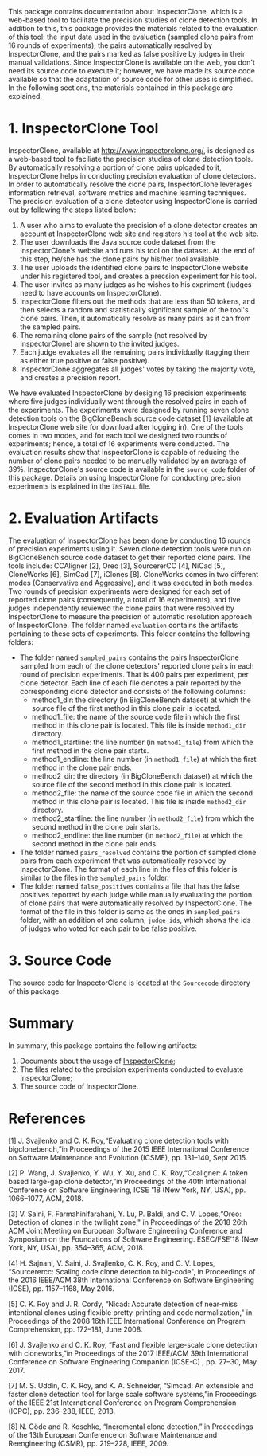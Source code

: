 This package contains documentation about InspectorClone, which is a web-based tool to facilitate the precision studies of clone detection tools. In addition to this, this package provides the materials related to the evaluation of this tool: the input data used in the evaluation (sampled clone pairs from 16 rounds of experiments), the pairs automatically resolved by InspectorClone, and the pairs marked as false positive by judges in their manual validations. Since InspectorClone is available on the web, you don't need its source code to execute it; however, we have made its source code available  so that the adaptation of source code for other uses is simplified. In the following sections, the materials contained in this package are explained.
# 1. InspectorClone Tool
InspectorClone, available at http://www.inspectorclone.org/, is designed as a web-based tool to faciliate the precision studies of clone detection tools. By automatically resolving a portion of clone pairs uploaded to it, InspectorClone helps in conducting precision evaluation of clone detectors. In order to automatically resolve the clone pairs, InspectorClone leverages information retrieval, software metrics and machine learning techniques. The precision evaluation of a clone detector using InspectorClone is carried out by following the steps listed below:
1. A  user who aims to evaluate the precision of a clone detector creates an account at  InspectorClone web site and registers his tool at the web site.
1. The user  downloads  the  Java source code dataset from the InspectorClone's website and runs  his tool on the dataset. At the end of this step, he/she has the clone pairs by his/her tool available.
1. The user uploads the identified clone pairs to InspectorClone website under his registered tool, and creates a precsion experiment for his tool.
1. The user invites as many judges as he wishes to his expriment (judges need to have accounts on InspectorClone).
1. InspectorClone filters out the methods that are less than 50 tokens, and then  selects  a  random  and statistically significant sample of the tool's clone pairs. Then, it automatically resolve as many pairs as it can from the sampled pairs.
1. The remaining  clone pairs  of  the  sample (not resolved by InspectorClone) are shown to the invited judges.
1. Each judge evaluates all the remaining pairs individually (tagging them as either true positive or false positive).
1. InspectorClone aggregates all judges' votes by taking the majority vote, and creates a precision report.

We have evaluated InspectorClone by desiging 16 precision experiments where five judges individually went through the resolved pairs in each of the experiments. The experiments were designed by running seven clone detection tools on the BigCloneBench source code dataset [1] (available at InspectorClone web site for download after logging in). One of the tools comes in two modes, and for each tool we designed two rounds of experiments; hence, a total of 16 experiments were conducted. The evaluation results show that InspectorClone is capable of reducing the number of clone pairs needed to be manually validated by an average of 39%. InspectorClone's source code is available in the `source_code` folder of this package.
Details on using InspectorClone for conducting precision experiments is explained in the `INSTALL` file.

# 2. Evaluation Artifacts
The evaluation of InspectorClone has been done by conducting 16 rounds of precision experiments using it. Seven clone detection tools were run on BigCloneBench source code dataset to get their reported clone pairs. The tools include: CCAligner [2], Oreo [3], SourcererCC [4], NiCad [5], CloneWorks [6], SimCad [7], iClones [8]. CloneWorks comes in two different modes (Conservative and Aggressive), and it was executed in both modes. Two rounds of precision experiments were designed for each set of reported clone pairs (consequently, a total of 16 experiments), and five judges independently reviewed the clone pairs that were resolved by InspectorClone to measure the precision of automatic resolution approach of InspectorClone. The folder named `evaluation` contains the artifacts pertaining to these sets of experiments. This folder contains the following folders:
* The folder named `sampled_pairs` contains the pairs InspectorClone sampled from each of the clone detectors' reported clone pairs in each round of precision experiments. That is 400 pairs per experiment, per clone detector. Each line of each file denotes a pair reported by the corresponding clone detector and consists of the following columns:
  * method1_dir: the directory (in BigCloneBench dataset) at which the source file of the first method in this clone pair is located. 
  * method1_file: the name of the source code file in which the first method in this clone pair is located. This file is inside `method1_dir` directory.
  * method1_startline: the line number  (in `method1_file`) from which the first method in the clone pair starts. 
  * method1_endline: the line number (in `method1_file`) at which the first method in the clone pair ends.
  * method2_dir: the directory (in BigCloneBench dataset) at which the source file of the second method in this clone pair is located.
  * method2_file: the name of the source code file in which the second method in this clone pair is located. This file is inside `method2_dir` directory.
  * method2_startline: the line number  (in `method2_file`) from which the second method in the clone pair starts. 
  * method2_endline: the line number (in `method2_file`) at which the second method in the clone pair ends.
* The folder named `pairs_resolved` contains the portion of sampled clone pairs from each experiment that was automatically resolved by InspectorClone. The format of each line in the files of this folder is similar to the files in the `sampled_pairs` folder.
* The folder named `false_positives` contains a file that has the false positives reported by each judge while manually evaluating the portion of clone pairs that were automatically resolved by InspectorClone. The format of the file in this folder is same as the ones in `sampled_pairs` folder, with an addition of one column, `judge_ids`, which shows the ids of judges who voted for each pair to be false positive.
# 3. Source Code
The source code for InspectorClone is located at the `Sourcecode` directory of this package.

# Summary
In summary, this package contains the following artifacts:
1.	Documents about the usage of [InspectorClone](http://www.inspectorclone.org/);
2.	The files related to the precision experiments conducted to evaluate InspectorClone;
3.	The source code of InspectorClone.

# References
[1] J.  Svajlenko  and  C.  K.  Roy,“Evaluating  clone  detection  tools  with bigclonebench,”in Proceedings of the 2015  IEEE  International  Conference  on  Software Maintenance and Evolution (ICSME), pp. 131–140, Sept 2015.

[2] P. Wang, J. Svajlenko, Y. Wu, Y. Xu, and C. K. Roy,“Ccaligner: A token based large-gap clone detector,”in Proceedings of the 40th International Conference on Software Engineering, ICSE '18 (New York, NY, USA), pp. 1066–1077, ACM, 2018.

[3] V. Saini, F. Farmahinifarahani, Y. Lu, P. Baldi, and C. V. Lopes,“Oreo: Detection of clones in the twilight zone," in Proceedings of the 2018 26th ACM Joint Meeting on European Software Engineering Conference and Symposium on the Foundations of Software Engineering. ESEC/FSE'18 (New York, NY, USA), pp. 354–365, ACM, 2018.

[4] H. Sajnani, V. Saini, J. Svajlenko, C. K. Roy, and C. V. Lopes, “Sourcerercc: Scaling code clone detection to big-code", in Proceedings of the 2016 IEEE/ACM 38th International  Conference  on  Software  Engineering  (ICSE),  pp.  1157–1168, May 2016.

[5] C.  K.  Roy  and  J.  R.  Cordy,  “Nicad:  Accurate  detection  of  near-miss intentional clones using flexible pretty-printing and code normalization," in Proceedings of the 2008 16th IEEE International Conference on Program Comprehension, pp. 172–181, June 2008.

[6] J. Svajlenko and C. K. Roy, “Fast and flexible large-scale clone detection with cloneworks,”in Proceedings of the 2017 IEEE/ACM 39th International Conference on Software Engineering Companion (ICSE-C) , pp. 27–30, May 2017.

[7] M. S. Uddin, C. K. Roy, and K. A. Schneider, “Simcad: An extensible and  faster  clone  detection  tool  for  large  scale  software  systems,”in Proceedings of the IEEE 21st International Conference on Program Comprehension (ICPC), pp. 236–238, IEEE, 2013.

[8] N.  Göde  and  R.  Koschke,  “Incremental  clone  detection,” in Proceedings of the 13th European  Conference  on  Software  Maintenance  and  Reengineering (CSMR), pp. 219–228, IEEE, 2009.

